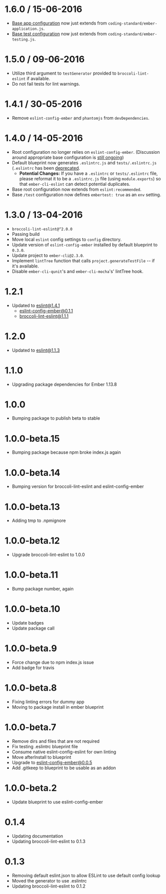 # 1.6.0 / 15-06-2016

- [Base app configuration](/blueprints/ember-cli-eslint/files/.eslintrc.js) now just extends from `coding-standard/ember-application.js`.
- [Base test configuration](/blueprints/ember-cli-eslint/files/tests/.eslintrc.js) now just extends from `coding-standard/ember-testing.js`.

# 1.5.0 / 09-06-2016

- Utilize third argument to `testGenerator` provided to `broccoli-lint-eslint` if available.
- Do not fail tests for lint warnings.

# 1.4.1 / 30-05-2016
- Remove `eslint-config-ember` and `phantomjs` from `devDependencies`.

# 1.4.0 / 14-05-2016
- Root configuration no longer relies on `eslint-config-ember`. (Discussion around appropriate base configuration is [still ongoing](https://github.com/ember-cli/ember-cli-eslint/pull/61))
- Default blueprint now generates `.eslintrc.js` and `tests/.eslintrc.js` (`.eslintrc` has been [deprecated](http://eslint.org/docs/user-guide/configuring#configuration-file-formats).
  - **Potential Changes:** If you have a `.eslintrc` or `tests/.eslintrc` file, please reformat it to be a `.eslintrc.js` file (using `module.exports`) so that `ember-cli-eslint` can detect potential duplicates.
- Base root configuration now extends from `eslint:recommended`.
- Base `/test` configuration now defines `embertest: true` as an `env` setting.

# 1.3.0 / 13-04-2016
- `broccoli-lint-eslint@^2.0.0`
- Passing build
- Move local `eslint` config settings to `config` directory.
- Update version of `eslint-config-ember` installed by default blueprint to `0.3.0`.
- Update project to `ember-cli@2.3.0`.
- Implement `lintTree` function that calls `project.generateTestFile` -- if it's available.
- Disable `ember-cli-qunit`'s and `ember-cli-mocha`'s' lintTree hook.

# 1.2.1
- Updated to eslint@1.4.1
  - eslint-config-ember@0.1.1
  - broccoli-lint-eslint@1.1.1

# 1.2.0
- Updated to eslint@1.1.3

# 1.1.0
- Upgrading package dependencies for Ember 1.13.8

# 1.0.0
- Bumping package to publish beta to stable

# 1.0.0-beta.15
- Bumping package because npm broke index.js again

# 1.0.0-beta.14
- Bumping version for broccoli-lint-eslint and eslint-config-ember

# 1.0.0-beta.13
- Adding tmp to .npmignore

# 1.0.0-beta.12
- Upgrade broccoli-lint-eslint to 1.0.0

# 1.0.0-beta.11
- Bump package number, again

# 1.0.0-beta.10
- Update badges
- Update package call

# 1.0.0-beta.9
- Force change due to npm index.js issue
- Add badge for travis

# 1.0.0-beta.8
- Fixing linting errors for dummy app
- Moving to package install in ember blueprint

# 1.0.0-beta.7
- Remove dirs and files that are not required
- Fix testing .eslintrc blueprint file
- Consume native eslint-config-eslint for own linting
- Move afterInstall to blueprint
- Upgrade to eslint-config-ember@0.0.5
- Add .gitkeep to blueprint to be usable as an addon

# 1.0.0-beta.2
- Update blueprint to use eslint-config-ember

# 0.1.4

- Updating documentation
- Updating broccoli-lint-eslint to 0.1.3

# 0.1.3

- Removing default eslint.json to allow ESLint to use default config lookup
- Moved the generator to use .eslintrc
- Updating broccoli-lint-eslint to 0.1.2
